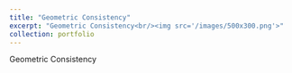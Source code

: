 ```yaml
---
title: "Geometric Consistency"
excerpt: "Geometric Consistency<br/><img src='/images/500x300.png'>"
collection: portfolio	
---
```


Geometric Consistency
